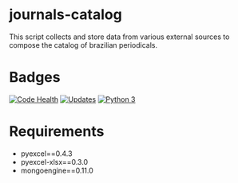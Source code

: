 # journals-catalog
This script collects and store data from various external sources to compose the catalog of brazilian periodicals.

# Badges
[![Code Health](https://landscape.io/github/scieloorg/journals-catalog/master/landscape.svg?style=flat)](https://landscape.io/github/scieloorg/journals-catalog/master)
[![Updates](https://pyup.io/repos/github/scieloorg/journals-catalog/shield.svg)](https://pyup.io/repos/github/scieloorg/journals-catalog/)
[![Python 3](https://pyup.io/repos/github/scieloorg/journals-catalog/python-3-shield.svg)](https://pyup.io/repos/github/scieloorg/journals-catalog/)

# Requirements

- pyexcel==0.4.3
- pyexcel-xlsx==0.3.0
- mongoengine==0.11.0
